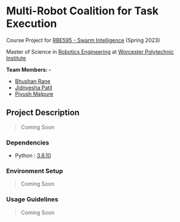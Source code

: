 # Multi-Robot Coalition for Task Execution

Course Project for [RBE595 - Swarm Intelligence](https://www.wpi.edu/academics/calendar-courses/course-descriptions/3911/robotics-engineering#RBE-595) (Spring 2023)

Master of Science in [Robotics Engineering](https://www.wpi.edu/academics/departments/robotics-engineering) at [Worcester Polytechnic Institute](https://www.wpi.edu/)

**Team Members: -**
- [Bhushan Rane](https://github.com/ranebhushan)
- [Jidnyesha Patil](https://github.com/jidnyesha-patil)
- [Piyush Malpure](https://github.com/PiyushMalpure)

## Project Description

> Coming Soon

### Dependencies
- Python : [3.8.10](https://www.python.org/downloads/release/python-3810/)

### Environment Setup

> Coming Soon

### Usage Guidelines

> Coming Soon
